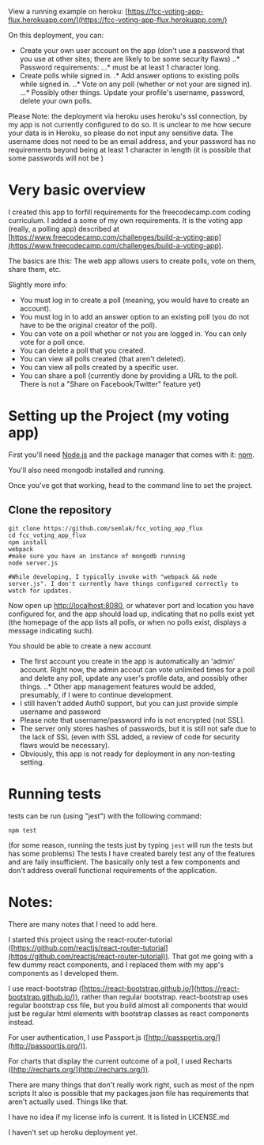 View a running example on heroku: [https://fcc-voting-app-flux.herokuapp.com/](https://fcc-voting-app-flux.herokuapp.com/)

On this deployment, you can:
* Create your own user account on the app (don't use a password that you use at other sites; there are likely to be some security flaws)
..* Password requirements:
...* must be at least 1 character long.
* Create polls while signed in.
.* Add answer options to existing polls while signed in.
..* Vote on any poll (whether or not your are signed in).
...* Possibly other things. Update your profile's username, password, delete your own polls.

Please Note: the deployment via heroku uses heroku's ssl connection, by my app is not currently configured to do so. It is unclear to me how secure your data is in Heroku, so please do not input any sensitive data. The username does not need to be an email address, and your password has no requirements beyond being at least 1 character in length (it is possible that some passwords will not be )

# Very basic overview
I created this app to forfill requirements for the freecodecamp.com coding curriculum. I added a some of my own requirements.
It is the voting app (really, a polling app) described at [https://www.freecodecamp.com/challenges/build-a-voting-app](https://www.freecodecamp.com/challenges/build-a-voting-app).

The basics are this: The web app allows users to create polls, vote on them, share them, etc.

Slightly more info:
* You must log in to create a poll (meaning, you would have to create an account).
* You must log in to add an answer option to an existing poll (you do not have to be the original creator of the poll).
* You can vote on a poll whether or not you are logged in. You can only vote for a poll once.
* You can delete a poll that you created.
* You can view all polls created (that aren't deleted).
* You can view all polls created by a specific user.
* You can share a poll (currently done by providing a URL to the poll. There is not a "Share on Facebook/Twitter" feature yet)


# Setting up the Project (my voting app)

First you'll need [Node.js](https://nodejs.org) and the package manager
that comes with it: [npm](https://www.npmjs.com/).

You'll also need mongodb installed and running.

Once you've got that working, head to the command line to set the project.

## Clone the repository

```
git clone https://github.com/semlak/fcc_voting_app_flux
cd fcc_voting_app_flux
npm install
webpack
#make sure you have an instance of mongodb running
node server.js

#While developing, I typically invoke with "webpack && node server.js". I don't currently have things configured correctly to watch for updates.

```

Now open up [http://localhost:8080](http://localhost:8080), or whatever port and location you have configured for, and the app should load up, indicating that no polls exist yet (the homepage of the app lists all polls, or when no polls exist, displays a message indicating such).

You should be able to create a new account
* The first account you create in the app is automatically an 'admin' account. Right now, the admin accout can vote unlimited times for a poll and delete any poll, update any user's profile data, and possibly other things.
..* Other app management features would be added, presumably, if I were to continue development.
* I still haven't added Auth0 support, but you can just provide simple username and password
* Please note that username/password info is not encrypted (not SSL).
* The server only stores hashes of passwords, but it is still not safe due to the lack of SSL (even with SSL added, a review of code for security flaws would be necessary).
* Obviously, this app is not ready for deployment in any non-testing setting.




# Running tests
tests can be run (using "jest") with the following command:
```
npm test
```
(for some reason, running the tests just by typing `jest` will run the tests but has some problems)
The tests I have created barely test any of the features and are faily insufficient. The basically only test a few components and don't address overall functional requirements of the application.


# Notes:
There are many notes that I need to add here.

I started this project using the react-router-tutorial ([https://github.com/reactjs/react-router-tutorial](https://github.com/reactjs/react-router-tutorial)). That got me going with a few dummy react components, and I replaced them with my app's components as I developed them.

I use react-bootstrap ([https://react-bootstrap.github.io/](https://react-bootstrap.github.io/)), rather than regular bootstrap. react-bootstrap uses regular bootstrap css file, but you build almost all components that would just be regular html elements with bootstrap classes as react components instead.

For user authentication, I use Passport.js ([http://passportjs.org/](http://passportjs.org/)).

For charts that display the current outcome of a poll, I used Recharts ([http://recharts.org/](http://recharts.org/)).

There are many things that don't really work right, such as most of the npm scripts
It also is possible that my packages.json file has requirements that aren't actually used. Things like that.

I have no idea if my license info is current. It is listed in LICENSE.md

I haven't set up heroku deployment yet.

